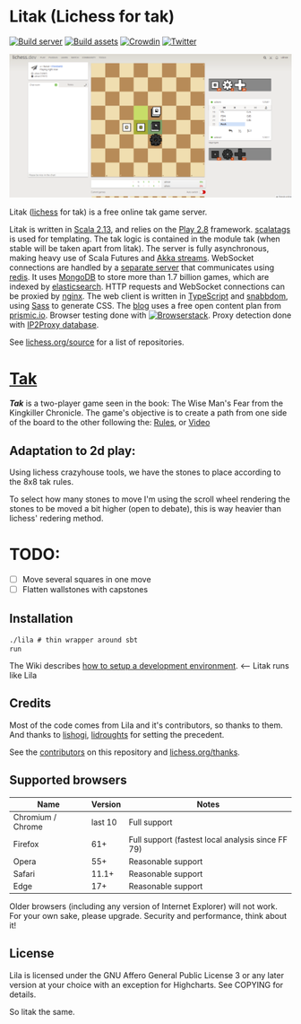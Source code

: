 # Litak (Lichess for tak)

[![Build server](https://github.com/ornicar/lila/workflows/Build%20server/badge.svg)](https://github.com/ornicar/lila/actions?query=workflow%3A%22Build+server%22)
[![Build assets](https://github.com/ornicar/lila/workflows/Build%20assets/badge.svg)](https://github.com/ornicar/lila/actions?query=workflow%3A%22Build+assets%22)
[![Crowdin](https://d322cqt584bo4o.cloudfront.net/lichess/localized.svg)](https://crowdin.com/project/lichess)
[![Twitter](https://img.shields.io/badge/Twitter-%40lichess-blue.svg)](https://twitter.com/lichess)

<img src="./img/gameplay.png" alt="Lichess homepage" title="Lichess comes with light and dark theme, this screenshot shows both." />



Litak ([lichess](https://github.com/ornicar/lila) for tak) is a free online tak game server.

Litak is written in [Scala 2.13](https://www.scala-lang.org/),
and relies on the [Play 2.8](https://www.playframework.com/) framework.
[scalatags](https://www.lihaoyi.com/scalatags/) is used for templating.
The tak logic is contained in the module tak (when stable will be taken apart from litak).
The server is fully asynchronous, making heavy use of Scala Futures and [Akka streams](https://akka.io).
WebSocket connections are handled by a [separate server](https://github.com/ulince/litak-ws) that communicates using [redis](https://redis.io/).
It uses [MongoDB](https://mongodb.org) to store more than 1.7 billion games, which are indexed by [elasticsearch](https://github.com/elastic/elasticsearch).
HTTP requests and WebSocket connections can be proxied by [nginx](https://nginx.org).
The web client is written in [TypeScript](https://www.typescriptlang.org/) and [snabbdom](https://github.com/snabbdom/snabbdom), using [Sass](https://sass-lang.com/) to generate CSS.
The [blog](https://lichess.org/blog) uses a free open content plan from [prismic.io](https://prismic.io).
Browser testing done with [![Browserstack](https://raw.githubusercontent.com/ornicar/lila/master/public/images/browserstack.png)](https://www.browserstack.com).
Proxy detection done with [IP2Proxy database](https://www.ip2location.com/database/ip2proxy).

See [lichess.org/source](https://lichess.org/source) for a list of repositories.

# [Tak](https://en.wikipedia.org/wiki/Tak_(game))

***Tak*** is a two-player game seen in the book: The Wise Man's Fear from the Kingkiller Chronicle. The game's objective is to create a path from one side of the board to the other following the: [Rules](https://cheapass.com/wp-content/uploads/2016/07/Tak-Beta-Rules.pdf), or [Video](https://www.youtube.com/watch?v=iEXkpS-Q9dI)

## Adaptation to 2d play:

Using lichess crazyhouse tools, we have the stones to place according to the 8x8 tak rules. 

To select how many stones to move I'm using the scroll wheel rendering the stones to be moved a bit higher (open to debate), this is way heavier than lichess' redering method. 

# TODO:

- [ ] Move several squares in one move
- [ ] Flatten wallstones with capstones

## Installation

```
./lila # thin wrapper around sbt
run
```

The Wiki describes [how to setup a development environment](https://github.com/ornicar/lila/wiki/Lichess-Development-Onboarding). <-- Litak runs like Lila

## Credits

Most of the code comes from Lila and it's contributors, so thanks to them. And thanks to [lishogi](https://github.com/WandererXII/lishogi), [lidroughts](https://github.com/RoepStoep/lidraughts) for setting the precedent.

See the [contributors](https://github.com/ornicar/lila/graphs/contributors) on this repository and [lichess.org/thanks](https://lichess.org/thanks).

## Supported browsers

| Name              | Version | Notes                                             |
| ----------------- | ------- | ------------------------------------------------- |
| Chromium / Chrome | last 10 | Full support                                      |
| Firefox           | 61+     | Full support (fastest local analysis since FF 79) |
| Opera             | 55+     | Reasonable support                                |
| Safari            | 11.1+   | Reasonable support                                |
| Edge              | 17+     | Reasonable support                                |

Older browsers (including any version of Internet Explorer) will not work.
For your own sake, please upgrade. Security and performance, think about it!

## License

Lila is licensed under the GNU Affero General Public License 3 or any later
version at your choice with an exception for Highcharts. See COPYING for
details.

So litak the same.